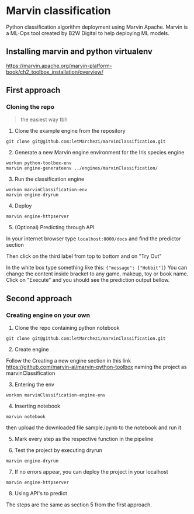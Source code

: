# Marvin classification
Python classification algorithm deployment using Marvin Apache.
Marvin is a ML-Ops tool created by B2W Digital to help deploying ML models.

## Installing marvin and python virtualenv
https://marvin.apache.org/marvin-platform-book/ch2_toolbox_installation/overview/
 
## First approach
### Cloning the repo
> the easiest way tbh



1. Clone the example engine from the repository 


``` 
git clone git@github.com:letMarchezi/marvinClassification.git
```

2. Generate a new Marvin engine environment for the Iris species engine

```
workon python-toolbox-env
marvin engine-generateenv ../engines/marvinClassification/
```
3. Run the classification engine

```
workon marvinClassification-env
marvin engine-dryrun 
```

4. Deploy

```
marvin engine-httpserver
```
 
 5. (Optional) Predicting through API

In your internet browser type ``` localhost:8000/docs ``` and find the predictor section

Then click on the third label from top to bottom and on "Try Out"

In the white box type something like this: ``` {"message": ["Hobbit"]} ```
You can change the content inside bracket to any game, makeup, toy or book name.
Click on "Execute" and you should see the prediction output bellow.


 
## Second approach
### Creating engine on your own


1. Clone the repo containing python notebook 

``` 
git clone git@github.com:letMarchezi/marvinClassification.git
```

2. Create engine

Follow the Creating a new engine section in this link https://github.com/marvin-ai/marvin-python-toolbox
naming the project as marvinClassification

3. Entering the env 
```
workon marvinClassification-engine-env
```

4. Inserting notebook
```
marvin notebook
```
then upload the downloaded file sample.ipynb to the notebook and run it

5. Mark every step as the respective function in the pipeline

6. Test the project by executing dryrun
```
marvin engine-dryrun
```

7. If no errors appear, you can deploy the project in your localhost
```
marvin engine-httpserver
```

8. Using API's to predict


The steps are the same as section 5 from the first approach.
